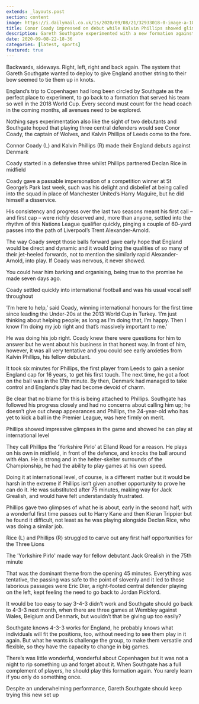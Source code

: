 ```yaml
---
extends: _layouts.post
section: content
image: https://i.dailymail.co.uk/1s/2020/09/08/21/32933018-0-image-a-18_1599598249377.jpg 
title: Conor Coady impressed on debut while Kalvin Phillips showed glimpses of promise for England 
description: Gareth Southgate experimented with a new formation against Denmark to bring debutants Connor Coady and Kalvin Phillips into the fore with both impressing on their senior bows. 
date: 2020-09-08-22-18-36 
categories: [latest, sports] 
featured: true 
--- 
```

Backwards, sideways. Right, left, right and back again. The system that Gareth Southgate wanted to deploy to give England another string to their bow seemed to tie them up in knots.

England’s trip to Copenhagen had long been circled by Southgate as the perfect place to experiment, to go back to a formation that served his team so well in the 2018 World Cup. Every second must count for the head coach in the coming months, all avenues need to be explored.

Nothing says experimentation also like the sight of two debutants and Southgate hoped that playing three central defenders would see Conor Coady, the captain of Wolves, and Kalvin Phillips of Leeds come to the fore.

Connor Coady (L) and Kalvin Phillips (R) made their England debuts against Denmark

Coady started in a defensive three whilst Phillips partnered Declan Rice in midfield 

Coady gave a passable impersonation of a competition winner at St George’s Park last week, such was his delight and disbelief at being called into the squad in place of Manchester United’s Harry Maguire, but he did himself a disservice.

His consistency and progress over the last two seasons meant his first call – and first cap – were richly deserved and, more than anyone, settled into the rhythm of this Nations League qualifier quickly, pinging a couple of 60-yard passes into the path of Liverpool’s Trent Alexander-Arnold.

The way Coady swept those balls forward gave early hope that England would be direct and dynamic and it would bring the qualities of so many of their jet-heeled forwards, not to mention the similarly rapid Alexander-Arnold, into play. If Coady was nervous, it never showed.

You could hear him barking and organising, being true to the promise he made seven days ago.

Coady settled quickly into international football and was his usual vocal self throughout

‘I’m here to help,’ said Coady, winning international honours for the first time since leading the Under-20s at the 2013 World Cup in Turkey. ‘I’m just thinking about helping people; as long as I’m doing that, I’m happy. Then I know I’m doing my job right and that’s massively important to me.’

He was doing his job right. Coady knew there were questions for him to answer but he went about his business in that honest way. In front of him, however, it was all very tentative and you could see early anxieties from Kalvin Phillips, his fellow debutant.

It took six minutes for Phillips, the first player from Leeds to gain a senior England cap for 16 years, to get his first touch. The next time, he got a foot on the ball was in the 17th minute. By then, Denmark had managed to take control and England’s play had become devoid of charm.

Be clear that no blame for this is being attached to Phillips. Southgate has followed his progress closely and had no concerns about calling him up; he doesn’t give out cheap appearances and Phillips, the 24-year-old who has yet to kick a ball in the Premier League, was here firmly on merit.

Phillips showed impressive glimpses in the game and showed he can play at international level

They call Phillips the ‘Yorkshire Pirlo’ at Elland Road for a reason. He plays on his own in midfield, in front of the defence, and knocks the ball around with élan. He is strong and in the helter-skelter surrounds of the Championship, he had the ability to play games at his own speed.

Doing it at international level, of course, is a different matter but it would be harsh in the extreme if Phillips isn’t given another opportunity to prove he can do it. He was substituted after 75 minutes, making way for Jack Grealish, and would have felt understandably frustrated.

Phillips gave two glimpses of what he is about, early in the second half, with a wonderful first time passes out to Harry Kane and then Kieran Trippier but he found it difficult, not least as he was playing alongside Declan Rice, who was doing a similar job.

Rice (L) and Phillips (R) struggled to carve out any first half opportunities for the Three Lions

The 'Yorkshire Pirlo' made way for fellow debutant Jack Grealish in the 75th minute

That was the dominant theme from the opening 45 minutes. Everything was tentative, the passing was safe to the point of slovenly and it led to those laborious passages were Eric Dier, a right-footed central defender playing on the left, kept feeling the need to go back to Jordan Pickford.

It would be too easy to say 3-4-3 didn’t work and Southgate should go back to 4-3-3 next month, when there are three games at Wembley against Wales, Belgium and Denmark, but wouldn’t that be giving up too easily?

Southgate knows 4-3-3 works for England, he probably knows what individuals will fit the positions, too, without needing to see them play in it again. But what he wants is challenge the group, to make them versatile and flexible, so they have the capacity to change in big games.

There’s was little wonderful, wonderful about Copenhagen but it was not a night to rip something up and forget about it. When Southgate has a full complement of players, he should play this formation again. You rarely learn if you only do something once. 

Despite an underwhelming performance, Gareth Southgate should keep trying this new set up

